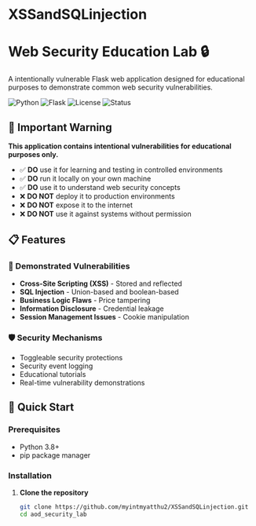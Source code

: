 # XSSandSQLinjection
# Web Security Education Lab 🔒

A intentionally vulnerable Flask web application designed for educational purposes to demonstrate common web security vulnerabilities.

![Python](https://img.shields.io/badge/Python-3.8%2B-blue)
![Flask](https://img.shields.io/badge/Flask-2.3.3-green)
![License](https://img.shields.io/badge/License-MIT-yellow)
![Status](https://img.shields.io/badge/Status-Active-brightgreen)

## 🚨 Important Warning

**This application contains intentional vulnerabilities for educational purposes only.**

- ✅ **DO** use it for learning and testing in controlled environments
- ✅ **DO** run it locally on your own machine
- ✅ **DO** use it to understand web security concepts
- ❌ **DO NOT** deploy it to production environments
- ❌ **DO NOT** expose it to the internet
- ❌ **DO NOT** use it against systems without permission

## 📋 Features

### 🎯 Demonstrated Vulnerabilities
- **Cross-Site Scripting (XSS)** - Stored and reflected
- **SQL Injection** - Union-based and boolean-based
- **Business Logic Flaws** - Price tampering
- **Information Disclosure** - Credential leakage
- **Session Management Issues** - Cookie manipulation

### 🛡️ Security Mechanisms
- Toggleable security protections
- Security event logging
- Educational tutorials
- Real-time vulnerability demonstrations

## 🚀 Quick Start

### Prerequisites
- Python 3.8+
- pip package manager

### Installation

1. **Clone the repository**
   ```bash
   git clone https://github.com/myintmyatthu2/XSSandSQLinjection.git
   cd aod_security_lab
